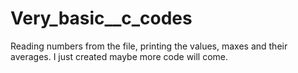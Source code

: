 # Very_basic__c_codes

Reading numbers from the file, printing the values, maxes and their averages. I just created maybe more code will come. 
